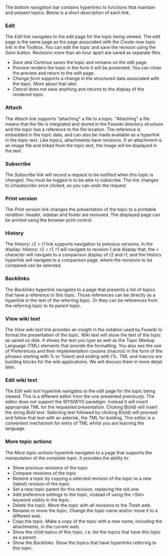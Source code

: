 The bottom navigation bar contains hyperlinks to functions that maintain and present topics. Below is a short description of each link.

### Edit 
The _Edit_ link navigates to the edit page for the topic being viewed.
The edit page is the same page as the page associated with the _Create new topic_ link in the Toolbox.
You can edit the topic and save the revision using the _Save_ button. Revisions more than an hour apart are saved as separate files.
*   _Save and Continue_ saves the topic and remains on the edit page.
*   _Preview_ renders the topic in the form it will be presented. You can close the preview and return to the edit page.
*   _Change form_ supports a change in the structured data associated with the topic. More about that later.
*   _Cancel_ does not save anything and returns to the display of the rendered topic.

### Attach
The _Attach_ link supports "attaching" a file to a topic.
"Attaching" a file means that the file is integrated and stored in the Foswiki directory structure and the topic has a reference to the file location.
The reference is embedded in the topic data, and can also be made available as a hyperlink in the topic text. Like topics, attachments have revisions.
If an attachment is an image file and linked from the topic text, the image will be displayed in the text.

### Subscribe
The _Subscribe_ link will record a request to be notified when this topic is changed.
You must be logged in to be able to subscribe. The link changes to _Unsubscribe_ once clicked, so you can undo the request.

### Print version
The _Print version_ link changes the presentation of the topic to a printable rendition. header, sidebar and footer are removed.
The displayed page can be printed using the browser print control.

### History
The _History: r2 < r1_ link supports navigation to previous versions.
In the display: _History: r2 < r1_, r1 will navigate to revision 1 and display that;
the &lt; character will navigate to a comparison display of r2 and r1; and the History hyperlink will navigate to a comparison page,
where the revisions to be compared can be selected.

### Backlinks
The _Backlinks_ hyperlink navigates to a page that presents a list of topics that have a reference to this topic.
Those references can be directly as a hyperlink in the text of the referring topic. Or they can be references from the referring topic to its parent topic.

### View wiki text
The _View wiki text_ link provides an insight in the notation used by Foswiki to format the presentation of the topic.
Wiki text will show the text of the topic as saved on disk. It shows the text you type as well as the Topic Markup Language (TML) elements that provide the formatting. You also see the use of Preferences and their implementation cousins (macros) in the form of the phrases starting with % or %text{ and ending with }%. TML and macros are  building blocks for the wiki applications. We will discuss them in more detail later.

### Edit wiki text
The _Edit wiki text_ hyperlink navigates to the edit page for the topic being viewed.
This is a different editor from the one presented previously. The editor does not support the WYSIWYG paradigm. Instead it will insert appropriate TML for the requested presentation. Clicking B(old) will insert the string <nop>*Bold text*. Selecting text followed by clicking B(old) will preceed and follow that text with an asterisk, the TML for bolding. This editor is a convenient mechanism for entry of TML whilst you are learning the language. 

### More topic actions
The _More topic actions_ hyperlink navigates to a page that supports the manipulation of the complete topic. It provides the ability to:
*   Show previous revisions of the topic
*   Compare revisions of the topic
*   Restore a topic by copying a selected revision of the topic to a new (latest) revision of the topic.
*   Set a new topic parent for this revision, replacing the old one.
*   Add preference settings to the topic, instead of using the =Set= keyword visibly in the topic.
*   Delete the topic. Move the topic with all revisions to the _Trash_ web.
*   Rename or move the topic. Change the topic name and/or move it to a different web.
*   Copy the topic. Make a copy of the topic with a new name, including the attachments, in the current web.
*   Show the child topics of this topic. I.e. list the topics that have this topic as a parent.
*   Show the _Backlinks_. Show the topics that have hyperlinks referring to this topic.

